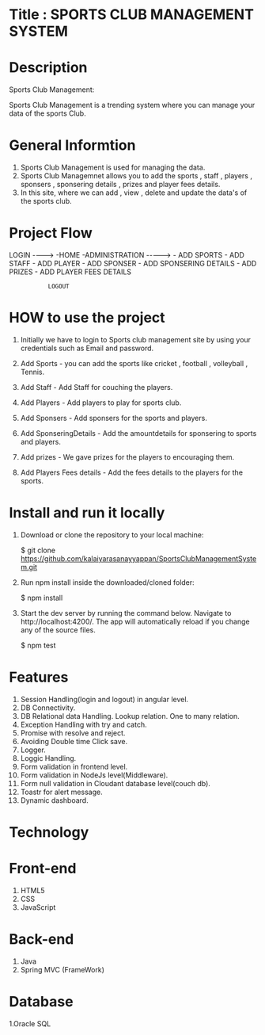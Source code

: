 # Title : SPORTS CLUB MANAGEMENT SYSTEM


# Description

Sports Club Management:

Sports Club Management is a trending system where you can manage your data of the sports Club.

# General Informtion

1. Sports Club Management is used for managing the data.
2. Sports Club Managemnet allows  you to add the sports , staff , players , sponsers , sponsering details , prizes and player fees details.
3. In this site, where we can add , view , delete and update the data's of the sports club.

# Project Flow

 LOGIN ----> -HOME
             -ADMINISTRATION -----> - ADD SPORTS
                                    - ADD STAFF
                                    - ADD PLAYER
                                    - ADD SPONSER
                                    - ADD SPONSERING DETAILS
                                    - ADD PRIZES
                                    - ADD PLAYER FEES DETAILS
                                    
               LOGOUT
             
  # HOW to use the project
  
  1. Initially we have to login to Sports club management site by using your credentials such as Email and password.
  
  2. Add Sports - you can add the sports like cricket , football , volleyball , Tennis.
  3. Add Staff -  Add Staff for couching the players.
  4. Add Players - Add players to play for sports club.
  5. Add Sponsers - Add sponsers for the sports and players.
  6. Add SponseringDetails - Add the amountdetails for sponsering to sports and players.
  7. Add prizes - We gave prizes for  the players to encouraging them.
  8. Add Players Fees details - Add the fees details to the players for the sports.
  
  # Install and run it locally

1.  Download or clone the repository to your local machine:

    $ git clone https://github.com/kalaiyarasanayyappan/SportsClubManagementSystem.git

2.  Run npm install inside the downloaded/cloned folder:

    $ npm install

3.  Start the dev server by running the command below. Navigate to http://localhost:4200/.
    The app will automatically reload if you change any of the source files.

    $ npm test

# Features

1. Session Handling(login and logout) in angular level.
2. DB Connectivity.
3. DB Relational data Handling.
   Lookup relation.
   One to many relation.
4. Exception Handling with try and catch.
5. Promise with resolve and reject.
6. Avoiding Double time Click save.
7. Logger.
8. Loggic Handling.
9. Form validation in frontend level.
10. Form validation in NodeJs level(Middleware).
11. Form null validation in Cloudant database level(couch db).
12. Toastr for alert message.
13. Dynamic dashboard.

# Technology

# Front-end 

1. HTML5
2. CSS
3. JavaScript

# Back-end

1. Java    
2. Spring MVC (FrameWork)

# Database

1.Oracle SQL
  
